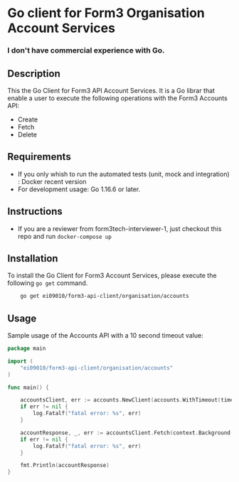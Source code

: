 # Go client for Form3 Organisation Account Services

### I don't have commercial experience with Go.

## Description

This the Go Client for Form3 API Account Services. It is a Go librar that enable a user to execute the following operations with the Form3 Accounts API:

- Create
- Fetch
- Delete

## Requirements

 - If you only whish to run the automated tests (unit, mock and integration) : Docker recent version
 - For development usage: Go 1.16.6 or later.

## Instructions

 - If you are a reviewer from form3tech-interviewer-1, just checkout this repo and run `docker-compose up`

## Installation

To install the Go Client for Form3 Account Services, please execute the following `go get` command.

```bash
    go get ei09010/form3-api-client/organisation/accounts
```

## Usage

Sample usage of the Accounts API with a 10 second timeout value:

```go
package main

import (
	"ei09010/form3-api-client/organisation/accounts"
)

func main() {

	accountsClient, err := accounts.NewClient(accounts.WithTimeout(time.Duration(10 * time.Second)))
	if err != nil {
		log.Fatalf("fatal error: %s", err)
	}

	accountResponse, _, err := accountsClient.Fetch(context.Background(), uuid.MustParse("ad27e265-9605-4b4b-a0e5-3003ea9cc4dc"))
	if err != nil {
		log.Fatalf("fatal error: %s", err)
	}

	fmt.Println(accountResponse)
}
```

